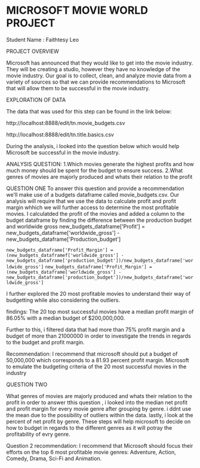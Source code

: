 # MICROSOFT MOVIE WORLD PROJECT

Student Name : Faithtesy Leo

PROJECT OVERVIEW

Microsoft has announced that they would like to get into the movie industry. They will be creating a studio, however they have no knowledge of the movie industry. Our goal is to collect, clean, and analyze movie data from a variety of sources so that we can provide recommendations to Microsoft that will allow them to be successful in the movie industry.

EXPLORATION OF DATA

The data that was used for this step can be found in the link below:

http://localhost:8888/edit/tn.movie_budgets.csv

http://localhost:8888/edit/tn.title.basics.csv

During the analysis, i looked into the question below which would help Microsoft be successful in the movie industry.

ANALYSIS QUESTION:
1.Which movies generate the highest profits and how much money should be spent for the budget to ensure success.
2.What genres of movies are majorly produced and whats their relation to the profit

QUESTION ONE
To answer this question and provide a recommendation we'll make use of a budgets dataframe called movie_budgets.csv. Our analysis will require that we use the data to calculate profit and profit margin whhich we will further access to determine the most profitable movies.
I calculatded the profit of the movies and added a column to the budget dataframe by finding the difference between the production budget and worldwide gross 
new_budgets_dataframe['Profit'] = new_budgets_dataframe['worldwide_gross'] - new_budgets_dataframe['Production_budget']

``new_budgets_dataframe['Profit_Margin'] = (new_budgets_dataframef['worldwide_gross'] - 
                                   new_budgets_dataframe['production_budget'])/new_budgets_dataframe['worldwide_gross']``
``new_budgets_dataframe['Profit_Margin'] = (new_budgets_dataframe['worldwide_gross'] - 
                                    new_budgets_dataframe['production_budget'])/new_budgets_dataframe['worldwide_gross']``
                                    
I further explored the 20 most profitable movies to understand their way of budgetting while also considering the outliers.

findings:
       The 20 top most successful movies have a median profit margin of 86.05% with a median budget of $200,000,000.
       
Further to this, i filtered data that had more than 75% profit margin and a budget of more than 21000000 in order to investigate the trends in regards to the budget and profit margin.
       
Recommendation: I recommend that microsoft should put a budget of 50,000,000 which corresponds to a 81.93 percent profit margin.
                Microsoft to emulate the budgeting criteria of the 20 most successful movies in the industry


QUESTION TWO

What genres of movies are majorly produced and whats their relation to the profit
in order to answer tthis question , i looked into the median net profit and profit margin for every movie genre after grouping by genre.
i ddnt use the mean due to the possibility of outliers within the data.
lastly, i look at the percent of net profit by genre. These steps will help microsoft to decide on how to budget in regards to the different genres as it will potray the profitability of evry genre.

Question 2 recommendation: I recommend that Microsoft should focus their efforts on the top 6 most profitable movie genres: Adventure, Action, Comedy, Drama, Sci-Fi and Animation.  
